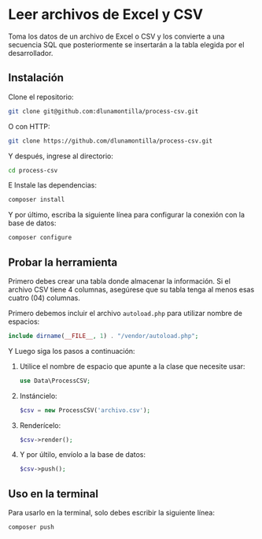# Leer archivos de Excel y CSV

Toma los datos de un archivo de Excel o CSV y los convierte a una secuencia SQL que posteriormente se insertarán a la tabla elegida por el desarrollador.

## Instalación

Clone el repositorio:

```bash
git clone git@github.com:dlunamontilla/process-csv.git
```

O con HTTP:

```bash
git clone https://github.com/dlunamontilla/process-csv.git
```

Y después, ingrese al directorio:

```bash
cd process-csv
```

E Instale las dependencias:

```bash
composer install
```

Y por último, escriba la siguiente línea para configurar la conexión con la base de datos:

```bash
composer configure
```

## Probar la herramienta

Primero debes crear una tabla donde almacenar la información. Si el archivo CSV tiene 4 columnas, asegúrese que su tabla tenga al menos esas cuatro (04) columnas.

Primero debemos incluir el archivo `autoload.php` para utilizar nombre de espacios:

```php
include dirname(__FILE__, 1) . "/vendor/autoload.php";
```

Y Luego siga los pasos a continuación:

1. Utilice el nombre de espacio que apunte a la clase que necesite usar:

    ```php
    use Data\ProcessCSV;
    ```

2. Instáncielo:

    ```php
    $csv = new ProcessCSV('archivo.csv');
    ```

3. Renderícelo:

    ```php
    $csv->render();
    ```

4. Y por últilo, envíolo a la base de datos:

    ```php
    $csv->push();
    ```

## Uso en la terminal

Para usarlo en la terminal, solo debes escribir la siguiente línea:

```php
composer push
```

